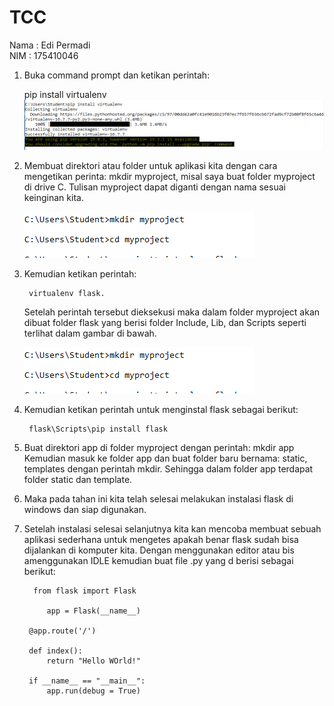 # TCC
Nama : Edi Permadi  
NIM  : 175410046 

1. Buka command prompt dan ketikan perintah:  

    pip install virtualenv
    ![alt text](1.PNG)
2. Membuat direktori atau folder untuk aplikasi kita dengan cara mengetikan perinta: mkdir myproject, misal saya buat folder myproject di drive C. Tulisan myproject dapat diganti dengan nama sesuai keinginan kita.  

    ![alt text](2.PNG)

3. Kemudian ketikan perintah: 

        virtualenv flask.

    Setelah perintah tersebut dieksekusi maka dalam folder myproject akan dibuat folder flask yang berisi folder Include, Lib, dan Scripts seperti terlihat dalam gambar di bawah.  

    ![alt text](2.PNG)

4. Kemudian ketikan perintah untuk menginstal flask sebagai berikut:   

        flask\Scripts\pip install flask

5. Buat direktori app di folder myproject dengan perintah: mkdir app
Kemudian masuk ke folder app dan buat folder baru bernama: static, templates dengan perintah mkdir. Sehingga dalam folder app terdapat folder static dan template.

6. Maka pada tahan ini kita telah selesai melakukan instalasi flask di windows dan siap digunakan.

7. Setelah instalasi selesai selanjutnya kita kan mencoba membuat sebuah aplikasi sederhana untuk mengetes apakah benar flask sudah bisa dijalankan di komputer kita. Dengan menggunakan editor atau bis amenggunakan IDLE kemudian buat file .py yang d berisi sebagai berikut:  

         from flask import Flask

            app = Flask(__name__)

        @app.route('/')

        def index():
            return "Hello WOrld!"

        if __name__ == "__main__":
            app.run(debug = True)

